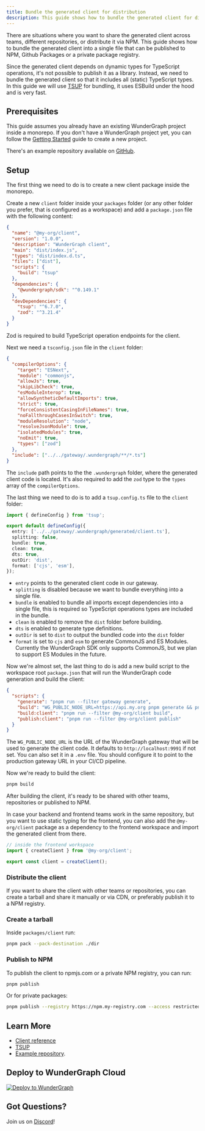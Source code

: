 ```yaml
---
title: Bundle the generated client for distribution
description: This guide shows how to bundle the generated client for distribution to other teams, repositories or NPM.
---
```


There are situations where you want to share the generated client across teams, different repositories, or distribute it via NPM. This guide shows how to bundle the generated client into a single file that can be published to NPM, Github Packages or a private package registry.

Since the generated client depends on dynamic types for TypeScript operations, it's not possible to publish it as a library. Instead, we need to bundle the generated client so that it includes all (static) TypeScript types. In this guide we will use [TSUP](https://tsup.egoist.dev/) for bundling, it uses ESBuild under the hood and is very fast.

## Prerequisites

This guide assumes you already have an existing WunderGraph project inside a monorepo. If you don't have a WunderGraph project yet, you can follow the [Getting Started](/docs/getting-started) guide to create a new project.

There's an example repository available on [GitHub](https://github.com/wundergraph/publish-client).

## Setup

The first thing we need to do is to create a new client package inside the monorepo.

Create a new `client` folder inside your `packages` folder (or any other folder you prefer, that is configured as a workspace) and add a `package.json` file with the following content:

```json
{
  "name": "@my-org/client",
  "version": "1.0.0",
  "description": "WunderGraph client",
  "main": "dist/index.js",
  "types": "dist/index.d.ts",
  "files": ["dist"],
  "scripts": {
    "build": "tsup"
  },
  "dependencies": {
    "@wundergraph/sdk": "^0.149.1"
  },
  "devDependencies": {
    "tsup": "^6.7.0",
    "zod": "^3.21.4"
  }
}
```

Zod is required to build TypeScript operation endpoints for the client.

Next we need a `tsconfig.json` file in the `client` folder:

```json
{
  "compilerOptions": {
    "target": "ESNext",
    "module": "commonjs",
    "allowJs": true,
    "skipLibCheck": true,
    "esModuleInterop": true,
    "allowSyntheticDefaultImports": true,
    "strict": true,
    "forceConsistentCasingInFileNames": true,
    "noFallthroughCasesInSwitch": true,
    "moduleResolution": "node",
    "resolveJsonModule": true,
    "isolatedModules": true,
    "noEmit": true,
    "types": ["zod"]
  },
  "include": ["../../gateway/.wundergraph/**/*.ts"]
}
```

The `include` path points to the the `.wundergraph` folder, where the generated client code is located. It's also required to add the `zod` type to the `types` array of the `compilerOptions`.

The last thing we need to do is to add a `tsup.config.ts` file to the `client` folder:

```ts
import { defineConfig } from 'tsup';

export default defineConfig({
  entry: ['../../gateway/.wundergraph/generated/client.ts'],
  splitting: false,
  bundle: true,
  clean: true,
  dts: true,
  outDir: 'dist',
  format: ['cjs', 'esm'],
});
```

- `entry` points to the generated client code in our gateway.
- `splitting` is disabled because we want to bundle everything into a single file.
- `bundle` is enabled to bundle all imports except dependencies into a single file, this is required so TypeScript operations types are included in the bundle.
- `clean` is enabled to remove the `dist` folder before building.
- `dts` is enabled to generate type definitions.
- `outDir` is set to `dist` to output the bundled code into the `dist` folder
- `format` is set to `cjs` and `esm` to generate CommonJS and ES Modules. Currently the WunderGraph SDK only supports CommonJS, but we plan to support ES Modules in the future.

Now we're almost set, the last thing to do is add a new build script to the workspace root `package.json` that will run the WunderGraph code generation and build the client:

```json
{
  "scripts": {
    "generate": "pnpm run --filter gateway generate",
    "build": "WG_PUBLIC_NODE_URL=https://api.my.org pnpm generate && pnpm build:client",
    "build:client": "pnpm run --filter @my-org/client build",
    "publish:client": "pnpm run --filter @my-org/client publish"
  }
}
```

The `WG_PUBLIC_NODE_URL` is the URL of the WunderGraph gateway that will be used to generate the client code. It defaults to `http://localhost:9991` if not set. You can also set it in a `.env` file. You should configure it to point to the production gateway URL in your CI/CD pipeline.

Now we're ready to build the client:

```bash
pnpm build
```

After building the client, it's ready to be shared with other teams, repositories or published to NPM.

In case your backend and frontend teams work in the same repository, but you want to use static typing for the frontend, you can also add the `@my-org/client` package as a dependency to the frontend workspace and import the generated client from there.

```ts
// inside the frontend workspace
import { createClient } from '@my-org/client';

export const client = createClient();
```

### Distribute the client

If you want to share the client with other teams or repositories, you can create a tarball and share it manually or via CDN, or preferably publish it to a NPM registry.

### Create a tarball

Inside `packages/client` run:

```bash
pnpm pack --pack-destination ./dir
```

### Publish to NPM

To publish the client to npmjs.com or a private NPM registry, you can run:

```bash
pnpm publish
```

Or for private packages:

```bash
pnpm publish --registry https://npm.my-registry.com --access restricted
```

## Learn More

- [Client reference](https://docs.wundergraph.com/docs/clients-reference/typescript-client)
- [TSUP](https://tsup.egoist.dev/)
- [Example repository](https://github.com/wundergraph/publish-client).

## Deploy to WunderGraph Cloud

[![Deploy to WunderGraph](https://wundergraph.com/button)](https://cloud.wundergraph.com/new/clone?templateName=simple)

## Got Questions?

Join us on [Discord](https://wundergraph.com/discord)!

